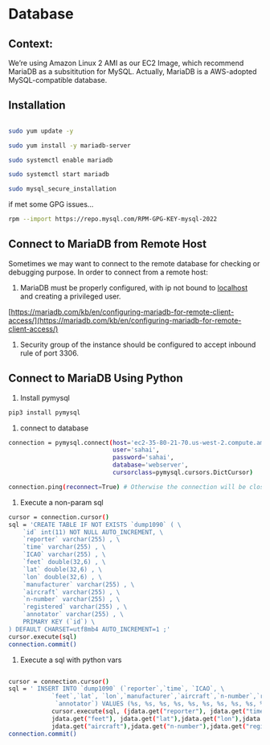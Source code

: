 # Database

## Context:

We’re using Amazon Linux 2 AMI as our EC2 Image, which recommend MariaDB as a subsititution  for MySQL. Actually, MariaDB is a AWS-adopted MySQL-compatible database.  

## Installation

```bash

sudo yum update -y 

sudo yum install -y mariadb-server

sudo systemctl enable mariadb

sudo systemctl start mariadb

sudo mysql_secure_installation
```

if met some GPG issues…

```bash
rpm --import https://repo.mysql.com/RPM-GPG-KEY-mysql-2022
```

## Connect to MariaDB from Remote Host

Sometimes we may want to connect to the remote database for checking or debugging purpose. In order to connect from a remote host: 

1. MariaDB must be properly configured, with ip not bound to [localhost](http://localhost) and creating a privileged user.

[https://mariadb.com/kb/en/configuring-mariadb-for-remote-client-access/](https://mariadb.com/kb/en/configuring-mariadb-for-remote-client-access/)

1. Security group of the instance should be configured to accept inbound rule of port 3306.

## Connect to MariaDB Using Python

1. Install pymysql

```bash
pip3 install pymysql
```

1. connect to database

```bash
connection = pymysql.connect(host='ec2-35-80-21-70.us-west-2.compute.amazonaws.com',
                             user='sahai',
                             password='sahai',
                             database='webserver',
                             cursorclass=pymysql.cursors.DictCursor)

connection.ping(reconnect=True) # Otherwise the connection will be closed after some time
```

1. Execute a non-param sql

```bash
cursor = connection.cursor()
sql = 'CREATE TABLE IF NOT EXISTS `dump1090` ( \
    `id` int(11) NOT NULL AUTO_INCREMENT, \
    `reporter` varchar(255) , \
    `time` varchar(255) , \
    `ICAO` varchar(255) , \
    `feet` double(32,6) , \
    `lat` double(32,6) , \
    `lon` double(32,6) , \
    `manufacturer` varchar(255) , \
    `aircraft` varchar(255) , \
    `n-number` varchar(255) , \
    `registered` varchar(255) , \
    `annotator` varchar(255) , \
    PRIMARY KEY (`id`) \
) DEFAULT CHARSET=utf8mb4 AUTO_INCREMENT=1 ;'
cursor.execute(sql)
connection.commit()

```

1. Execute a sql with python vars

```bash

cursor = connection.cursor()
sql = ' INSERT INTO `dump1090` (`reporter`,`time`, `ICAO`, \
            `feet`,`lat`, `lon`,`manufacturer`,`aircraft`,`n-number`,`registered`,\
             `annotator`) VALUES (%s, %s, %s, %s, %s, %s, %s, %s, %s, %s, %s)'
            cursor.execute(sql, (jdata.get("reporter"), jdata.get("time"), jdata.get("ICAO"),
            jdata.get("feet"), jdata.get("lat"),jdata.get("lon"),jdata.get("manufacturer"),
            jdata.get("aircraft"),jdata.get("n-number"),jdata.get("registered"),jdata.get("annotator")))
connection.commit()
```